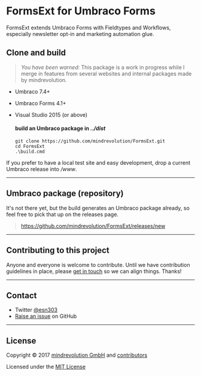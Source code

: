 # FormsExt for Umbraco Forms

FormsExt extends Umbraco Forms with Fieldtypes and Workflows, especially newsletter opt-in and marketing automation glue.


## Clone and build

> *You have been warned:* This package is a work in progress while I merge in features from several websites and internal packages made by mindrevolution.

* Umbraco 7.4+
* Umbraco Forms 4.1+
* Visual Studio 2015 (or above)


	#### build an Umbraco package in *../dist*
	```
	git clone https://github.com/mindrevolution/FormsExt.git
	cd FormsExt
	.\build.cmd

If you prefer to have a local test site and easy development, drop a current Umbraco release into */www*.


---


## Umbraco package (repository)

It's not there yet, but the build generates an Umbraco package already, so feel free to pick that up on the releases page.

> <https://github.com/mindrevolution/FormsExt/releases/new>


---


## Contributing to this project

Anyone and everyone is welcome to contribute. Until we have contribution guidelines in place, please [get in touch](#contact) so we can align things. Thanks!


---


## <a name="contact"></a>Contact

* Twitter [@esn303](https://twitter.com/esn303)
* [Raise an issue](https://github.com/mindrevolution/FormsExt/issues) on GitHub


---


## License

Copyright &copy; 2017 [mindrevolution GmbH](https://mindrevolution.com) and [contributors](https://github.com/mindrevolution/FormsExt/graphs/contributors)

Licensed under the [MIT License](LICENSE.md)